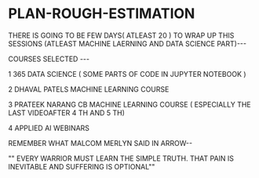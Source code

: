 # PLAN-ROUGH-ESTIMATION


THERE IS GOING TO BE FEW DAYS( ATLEAST 20 ) TO WRAP UP THIS SESSIONS (ATLEAST MACHINE LAERNING AND DATA SCIENCE PART)---

COURSES SELECTED ---

1 365 DATA SCIENCE ( SOME PARTS OF CODE IN JUPYTER NOTEBOOK )

2 DHAVAL PATELS MACHINE LEARNING COURSE

3 PRATEEK NARANG CB MACHINE LEARNING COURSE ( ESPECIALLY THE LAST VIDEOAFTER 4 TH AND 5 TH)

4 APPLIED AI WEBINARS

REMEMBER WHAT MALCOM MERLYN SAID IN ARROW--

"" EVERY WARRIOR MUST LEARN THE SIMPLE TRUTH.
                            THAT PAIN IS INEVITABLE AND SUFFERING IS OPTIONAL""

